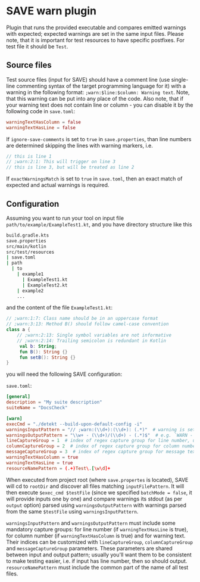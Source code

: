 # SAVE warn plugin
Plugin that runs the provided executable and compares emitted warnings with expected; expected warnings are set in the same input files.
Please note, that it is important for test resources to have specific postfixes. For test file it should be `Test`.

## Source files
Test source files (input for SAVE) should have a comment line (use single-line commenting syntax of the target programming language for it)
with a warning in the following format: `;warn:$line:$column: Warning text`. Note, that this warning can be put into any place of the code.
Also note, that if your warning text does not contain line or column - you can disable it by the following code in `save.toml`:
```toml
warningTextHasColumn = false
warningTextHasLine = false
```

If `ignore-save-comments` is set to `true` in `save.properties`, than line numbers are determined skipping the lines with warning markers, i.e.
```java
// this is line 1
// ;warn:2:1: This will trigger on line 3
// this is line 3, but will be treated as line 2
```

If `exactWarningsMatch` is set to `true` in `save.toml`, then an exact match of expected and actual warnings is required.

## Configuration
Assuming you want to run your tool on input file `path/to/example/ExampleTest1.kt`,
and you have directory structure like this
```bash
build.gradle.kts
save.properties
src/main/kotlin
src/test/resources
| save.toml
| path
  | to
    | example1
      | ExampleTest1.kt
      | ExampleTest2.kt
    | example2
    ...
```
and the content of the file `ExampleTest1.kt`:
```kotlin
// ;warn:1:7: Class name should be in an uppercase format
// ;warn:3:13: Method B() should follow camel-case convention 
class a {
    // ;warn:2:13: Single symbol variables are not informative
    // ;warn:2:14: Trailing semicolon is redundant in Kotlin
     val b: String;
     fun B(): String {}
     fun setB(): String {}
}
```

you will need the following SAVE configuration:

`save.toml`:
```toml
[general]
description = "My suite description"
suiteName = "DocsCheck"

[warn]
execCmd = "./detekt --build-upon-default-config -i"
warningsInputPattern = "// ;warn:(\\d+):(\\d+): (.*)"  # warning is set inside the comment in code, `//` marks comment start in Java
warningsOutputPattern = "\\w+ - (\\d+)/(\\d+) - (.*)$"  # e.g. `WARN - 10/14 - Class name is in incorrect case`
lineCaptureGroup = 1  # index of regex capture group for line number, used when `warningTextHasLine == false`
columnCaptureGroup = 2  # index of regex capture group for column number, used when `warningTextHasColumn == false`
messageCaptureGroup = 3  # index of regex capture group for message text
warningTextHasColumn = true
warningTextHasLine = true
resourceNamePattern = (.+)Test\.[\w\d]+
```

When executed from project root (where `save.propertes` is located), SAVE will cd to `rootDir` and discover all files
matching `inputFilePattern`. It will then execute `$exec_cmd $testFile` (since we specified
`batchMode = false`, it will provide inputs one by one) and compare warnings its stdout (as per `output` option) parsed using `warningsOutputPattern` with warnings
parsed from the same `$testFile` using `warningsInputPattern`.

`warningsInputPattern` and `warningsOutputPattern` must include some mandatory capture groups: for line number (if `warningTextHasLine` is true),
for column number (if `warningTextHasColumn` is true) and for warning text. Their indices can be customized
with `lineCaptureGroup`, `columnCaptureGroup` and `messageCaptureGroup` parameters. These parameters are shared between input and output pattern;
usually you'll want them to be consistent to make testing easier, i.e. if input has line number, then so should output.
`resourceNamePattern` must include the common part of the name of all test files.